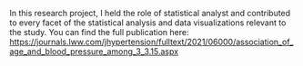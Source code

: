 In this research project, I held the role of statistical analyst and contributed to every facet of the statistical analysis and data visualizations relevant to the study.
You can find the full publication here: https://journals.lww.com/jhypertension/fulltext/2021/06000/association_of_age_and_blood_pressure_among_3_3.15.aspx
